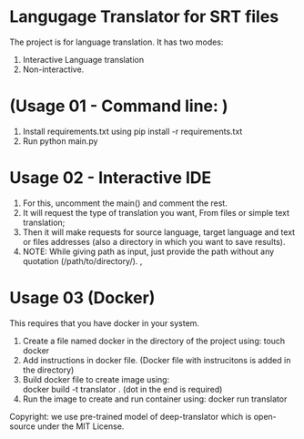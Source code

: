 
# Langugage Translator for SRT files
The project is for language translation.
It has two modes:
1. Interactive Language translation    
2. Non-interactive.

# (Usage 01 - Command line: )
1. Install requirements.txt using pip install -r requirements.txt
2. Run python main.py

# Usage 02 - Interactive IDE
1. For this, uncomment the main() and comment the rest.  
2. It will request the type of translation you want, From files or simple text translation;
3. Then it will make requests for source language, target language and text or files addresses (also a directory in which you want to save results).
4. NOTE: While giving path as input, just provide the path without any quotation (/path/to/directory/).
,
# Usage 03 (Docker)
This requires that you have docker in your system.  
1. Create a file named docker in the directory of the project using:  touch docker
2. Add instructions in docker file. (Docker file with instrucitons is added in the directory)
3. Build docker file to create image using:  
  docker build -t translator . (dot in the end is required)
4. Run the image to create and run container using:
docker run translator

Copyright: we use pre-trained model of deep-translator which is open-source under the MIT License.



